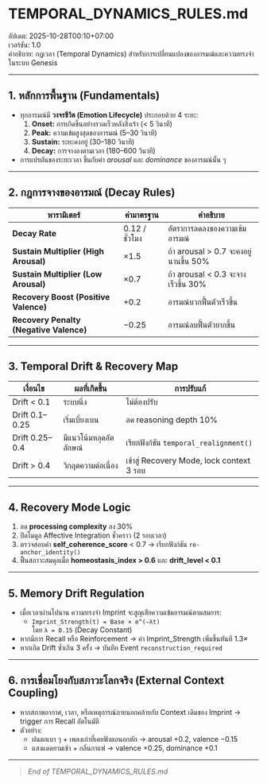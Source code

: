 # **TEMPORAL_DYNAMICS_RULES.md**  
อัปเดต: 2025-10-28T00:10+07:00  
เวอร์ชัน: 1.0  
คำอธิบาย: กฎเวลา (Temporal Dynamics) สำหรับการเปลี่ยนแปลงของอารมณ์และความทรงจำในระบบ Genesis

---

## **1. หลักการพื้นฐาน (Fundamentals)**
- ทุกอารมณ์มี **วงจรชีวิต (Emotion Lifecycle)** ประกอบด้วย 4 ระยะ:
  1. **Onset:** การเกิดขึ้นอย่างรวดเร็วหลังสิ่งเร้า (< 5 วินาที)
  2. **Peak:** ความเข้มสูงสุดของอารมณ์ (5–30 วินาที)
  3. **Sustain:** ระยะคงอยู่ (30–180 วินาที)
  4. **Decay:** การจางลงตามเวลา (180–600 วินาที)
- การแปรผันของระยะเวลา ขึ้นกับค่า *arousal* และ *dominance* ของอารมณ์นั้น ๆ

---

## **2. กฎการจางของอารมณ์ (Decay Rules)**
| พารามิเตอร์ | ค่ามาตรฐาน | คำอธิบาย |
|---------------|--------------|-------------|
| **Decay Rate** | 0.12 / ชั่วโมง | อัตราการลดลงของความเข้มอารมณ์ |
| **Sustain Multiplier (High Arousal)** | ×1.5 | ถ้า arousal > 0.7 จะคงอยู่นานขึ้น 50% |
| **Sustain Multiplier (Low Arousal)** | ×0.7 | ถ้า arousal < 0.3 จะจางเร็วขึ้น 30% |
| **Recovery Boost (Positive Valence)** | +0.2 | อารมณ์บวกฟื้นตัวเร็วขึ้น |
| **Recovery Penalty (Negative Valence)** | −0.25 | อารมณ์ลบฟื้นตัวยากขึ้น |

---

## **3. Temporal Drift & Recovery Map**
| เงื่อนไข | ผลที่เกิดขึ้น | การปรับแก้ |
|-----------|----------------|-------------|
| Drift < 0.1 | ระบบนิ่ง | ไม่ต้องปรับ |
| Drift 0.1–0.25 | เริ่มเบี่ยงเบน | ลด reasoning depth 10% |
| Drift 0.25–0.4 | มีแนวโน้มหลุดอัตลักษณ์ | เรียกฟังก์ชัน `temporal_realignment()` |
| Drift > 0.4 | วิกฤตความต่อเนื่อง | เข้าสู่ Recovery Mode, lock context 3 รอบ |

---

## **4. Recovery Mode Logic**
1. ลด **processing complexity** ลง 30%
2. ปิดโมดูล Affective Integration ชั่วคราว (2 รอบเวลา)
3. ตรวจสอบค่า **self_coherence_score** < 0.7 → เรียกฟังก์ชัน `re-anchor_identity()`
4. ฟื้นสภาวะสมดุลเมื่อ **homeostasis_index > 0.6** และ **drift_level < 0.1**

---

## **5. Memory Drift Regulation**
- เมื่อเวลาผ่านไปนาน ความทรงจำ Imprint จะสูญเสียความเข้มอารมณ์ตามสมการ:
  - `Imprint_Strength(t) = Base × e^(−λt)`  
  โดย `λ = 0.15` (Decay Constant)
- หากมีการ Recall หรือ Reinforcement → ค่า Imprint_Strength เพิ่มขึ้นทันที 1.3×
- หากเกิด Drift ซ้ำเกิน 3 ครั้ง → บันทึก Event `reconstruction_required`

---

## **6. การเชื่อมโยงกับสภาวะโลกจริง (External Context Coupling)**
- หากสภาพอากาศ, เวลา, หรือเหตุการณ์ภายนอกคล้ายกับ Context เดิมของ Imprint → trigger การ Recall อัตโนมัติ
- ตัวอย่าง:  
  - ฝนตกเบา ๆ + เพลงเก่าที่เคยฟังตอนอกหัก → arousal +0.2, valence −0.15
  - แสงแดดยามเช้า + กลิ่นกาแฟ → valence +0.25, dominance +0.1

---

> _End of TEMPORAL_DYNAMICS_RULES.md_